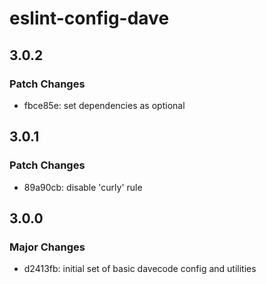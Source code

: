# eslint-config-dave

## 3.0.2

### Patch Changes

- fbce85e: set dependencies as optional

## 3.0.1

### Patch Changes

- 89a90cb: disable 'curly' rule

## 3.0.0

### Major Changes

- d2413fb: initial set of basic davecode config and utilities
